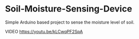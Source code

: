 # Soil-Moisture-Sensing-Device
Simple Arduino based project to sense the moisture level of soil.

VIDEO
https://youtu.be/kLCwqPF2SpA

